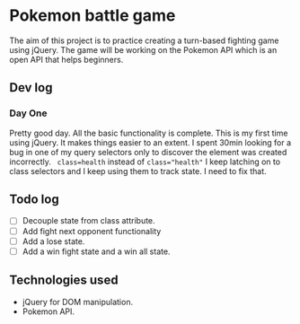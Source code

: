 # Pokemon battle game
The aim of this project is to practice creating a turn-based fighting game using jQuery.
The game will be working on the Pokemon API which is an open API that helps beginners. 


## Dev log

### Day One
 
Pretty good day. All the basic functionality is complete. This is my first time using jQuery. It makes things easier to an extent. I spent 30min looking for a bug in one of my query selectors only to discover the element was created incorrectly.
    ` class=health` instead of `class="health"`
    I keep latching on to class selectors and I keep using them to track state. I need to fix that. 

## Todo log
- [ ] Decouple state from class attribute.
- [ ] Add fight next opponent functionality 
- [ ] Add a lose state. 
- [ ] Add a win fight state and a win all state. 

## Technologies used
* jQuery for DOM manipulation. 
* Pokemon API. 

